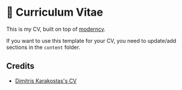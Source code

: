# 📄 Curriculum Vitae

This is my CV, built on top of [moderncv](https://github.com/xdanaux/moderncv).

If you want to use this template for your CV, you need to update/add sections in the `content` folder.

## Credits

* [Dimitris Karakostas's CV](https://dimkarakostas.com/dimkarakostas.pdf)
